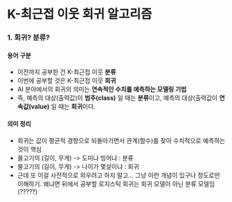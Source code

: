 # K-최근접 이웃 회귀 알고리즘
### 1. 회귀? 분류?
#### 용어 구분
- 이전까지 공부한 건 K-최근접 이웃 **분류**
- 이번에 공부할 것은 K-최근접 이웃 **회귀**
- AI 분야에서의 회귀의 의미는 **연속적인 수치를 예측하는 모델링 기법**
- 즉, 예측의 대상(출력값)이 **범주(class)** 일 때는 **분류**이고, 예측의 대상(출력값이 **연속값(value)** 일 때는 **회귀**이다.
#### 의미 정리
- 회귀는 값이 평균적 경향으로 되돌아가면서 관계(함수)를 찾아 수치적으로 예측하는 것이 핵심
- 물고기의 (길이, 무게) -> 도미냐 빙어냐 : 분류
- 물고기의 (길이, 무게) -> 나이가 몇살이냐 : 회귀
- 근데 또 이걸 사전적으로 외우려고 하지 말고... 그냥 이런 개념이 있구나 정도로만 이해하기. 왜냐면 뒤에서 공부할 로지스틱 회귀는 회귀 모델이 아닌 분류 모델임(?????)